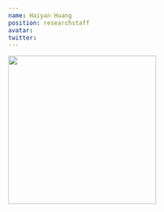 ```yaml
---
name: Haiyan Huang
position: researchstaff
avatar: 
twitter:
---
```


<img width="300" src="{{site.baseurl}}/images/people/{{page.avatar}}" data-action="zoom">

